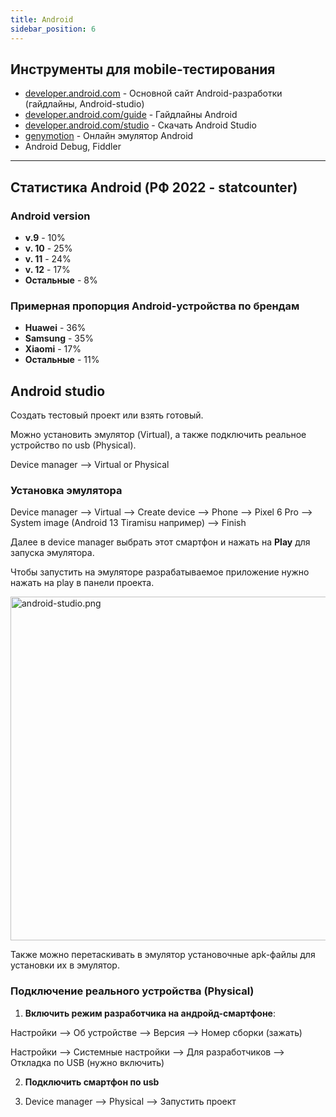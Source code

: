 ```yaml
---
title: Android
sidebar_position: 6
---
```



## Инструменты для mobile-тестирования

- [developer.android.com](https://developer.android.com/) - Основной сайт Android-разработки (гайдлайны, Android-studio)
- [developer.android.com/guide](https://developer.android.com/guide) - Гайдлайны Android
- [developer.android.com/studio](https://developer.android.com/studio) - Скачать Android Studio
- [genymotion](https://www.genymotion.com/) - Онлайн эмулятор Android
- Android Debug, Fiddler

***

## Статистика Android (РФ 2022 - statcounter)

### Android version

- **v.9** - 10%
- **v. 10** - 25%
- **v. 11** - 24%
- **v. 12** - 17%
- **Остальные** - 8%

### Примерная пропорция Android-устройства по брендам

- **Huawei** - 36%
- **Samsung** - 35%
- **Xiaomi** - 17%
- **Остальные** - 11%

## Android studio

Создать тестовый проект или взять готовый.

Можно установить эмулятор (Virtual), а также подключить реальное устройство по usb (Physical).

Device manager --> Virtual or Physical

### Установка эмулятора

Device manager --> Virtual --> Create device --> Phone --> Pixel 6 Pro --> System image (Android 13 Tiramisu например) --> Finish

Далее в device manager выбрать этот смартфон и нажать на **Play** для запуска эмулятора.

Чтобы запустить на эмуляторе разрабатываемое приложение нужно нажать на play в панели проекта.

<img src="../../../img/qa/android-studio.png" width="550" alt="android-studio.png" />

Также можно перетаскивать в эмулятор установочные apk-файлы для установки их в эмулятор.

### Подключение реального устройства (Physical)

1. **Включить режим разработчика на андройд-смартфоне**: 

  Настройки --> Об устройстве --> Версия --> Номер сборки (зажать)

  Настройки --> Системные настройки --> Для разработчиков --> Откладка по USB (нужно включить)

2. **Подключить смартфон по usb**

3. Device manager --> Physical --> Запустить проект

